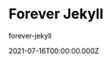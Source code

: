 ---
title: Forever Jekyll
github: https://github.com/forever-jekyll/forever-jekyll
demo: https://forever-jekyll.github.io/
author: forever-jekyll
date: 2021-07-16T00:00:00.000Z
ssg:
  - Jekyll
cms:
  - Markdown
css:
  - SCSS
category:
  - Blog
description: Forever Jekyll is a simple, elegant & full featured Jekyll theme.
draft: true
publish_date: '2021-06-24T20:03:46Z'
update_date: '2022-05-05T18:35:39Z'
github_star: 53
github_fork: 107
---